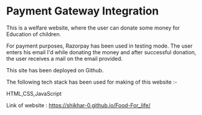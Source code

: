 # Payment Gateway Integration 
This is a welfare website, where the user can donate some money for Education of children.

For payment purposes, Razorpay has been used in testing mode. The user enters his email I'd while donating the money and after successful donation, the user receives a mail on the email provided.

This site has been deployed on Github.

The following tech stack has been used for making of this website :-

HTML,CSS,JavaScript

Link of website :  https://shikhar-0.github.io/Food-For_life/
